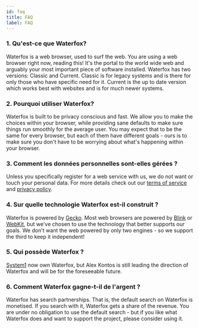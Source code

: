 ```yaml
---
id: faq
title: FAQ
label: FAQ
---
```


### 1. Qu'est-ce que Waterfox?

Waterfox is a web browser, used to surf the web. You are using a web browser right now, reading this! It's the portal to the world wide web and arguably your most important piece of software installed. Waterfox has two versions: Classic and Current. Classic is for legacy systems and is there for only those who have specific need for it. Current is the up to date version which works best with websites and is for much newer systems.

### 2. Pourquoi utiliser Waterfox?

Waterfox is built to be privacy conscious and fast. We allow you to make the choices within your browser, while providing sane defaults to make sure things run smoothly for the average user. You may expect that to be the same for every browser, but each of them have different goals - ours is to make sure you don't have to be worrying about what's happening within your browser.

### 3. Comment les données personnelles sont-elles gérées ?

Unless you specifically register for a web service with us, we do not want or touch your personal data. For more details check out our <a href="/en/docs/policies/terms/" rel="prefetch">terms of service</a> and <a href="/en/docs/policies/privacy/" rel="prefetch">privacy policy</a>.

### 4. Sur quelle technologie Waterfox est-il construit ?

Waterfox is powered by <a href="https://developer.mozilla.org/docs/Glossary/Gecko">Gecko</a>. Most web browsers are powered by <a href="https://developer.mozilla.org/docs/Glossary/Blink">Blink</a> or <a href="https://developer.mozilla.org/docs/Glossary/WebKit">WebKit</a>, but we've chosen to use the technology that better supports our goals. We don't want the web powered by only two engines - so we support the third to keep it independent!

### 5. Qui possède Waterfox ?

<a href="https://system1.com/">System1</a> now own Waterfox, but Alex Kontos is still leading the direction of Waterfox and will be for the foreseeable future.

### 6. Comment Waterfox gagne-t-il de l'argent ?

Waterfox has search partnerships. That is, the default search on Waterfox is monetised. If you search with it, Waterfox gets a share of the revenue. You are under no obligation to use the default search - but if you like what Waterfox does and want to support the project, please consider using it.
